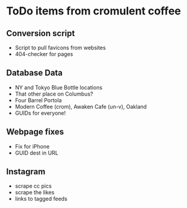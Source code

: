 ToDo items from cromulent coffee
================================

Conversion script
-----------------

  * Script to pull favicons from websites
  * 404-checker for pages

Database Data
-------------

  * NY and Tokyo Blue Bottle locations
  * That other place on Columbus?
  * Four Barrel Portola
  * Modern Coffee (crom), Awaken Cafe (un-v), Oakland
  * GUIDs for everyone!
 

Webpage fixes
-------------

  * Fix for iPhone
  * GUID dest in URL

Instagram
---------

  * scrape cc pics
  * scrape the likes
  * links to tagged feeds

